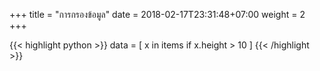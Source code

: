 +++
title = "การกรองข้อมูล"
date =  2018-02-17T23:31:48+07:00
weight = 2
+++

{{< highlight python >}}
data = [ x in items if x.height > 10 ]
{{< /highlight >}}



